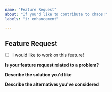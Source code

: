 ```yaml
---
name: "Feature Request"
about: "If you'd like to contribute to chaos!"
labels: "i: enhancement"

---
```


## Feature Request

<!-- If you would like to implement a PR, we are more than happy to help you through the process! -->
- [ ] I would like to work on this feature!

**Is your feature request related to a problem?**
<!-- A concise description of what the problem is. For example, "I have an issue when [...]" -->

**Describe the solution you'd like**

**Describe the alternatives you've considered**
